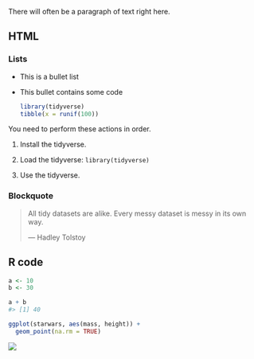 There will often be a paragraph of text right here.

## HTML

### Lists

-   This is a bullet list

-   This bullet contains some code

    ```R
    library(tidyverse)
    tibble(x = runif(100))
    ```

You need to perform these actions in order.

1.  Install the tidyverse.

2.  Load the tidyverse: `library(tidyverse)`

3.  Use the tidyverse.

### Blockquote

> All tidy datasets are alike. Every messy dataset is messy in its own
> way. 
>
> — Hadley Tolstoy

## R code

```R
a <- 10
b <- 30

a + b
#> [1] 40

ggplot(starwars, aes(mass, height)) +
  geom_point(na.rm = TRUE)
```

![](../test-ggplot2-1.png)
